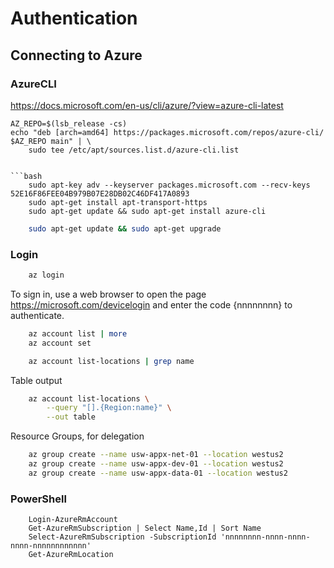 # Authentication

## Connecting to Azure

### AzureCLI

https://docs.microsoft.com/en-us/cli/azure/?view=azure-cli-latest

    AZ_REPO=$(lsb_release -cs)
    echo "deb [arch=amd64] https://packages.microsoft.com/repos/azure-cli/ $AZ_REPO main" | \
        sudo tee /etc/apt/sources.list.d/azure-cli.list
```

```bash
    sudo apt-key adv --keyserver packages.microsoft.com --recv-keys 52E16F86FEE04B979B07E28DB02C46DF417A0893
    sudo apt-get install apt-transport-https
    sudo apt-get update && sudo apt-get install azure-cli
```

```bash
    sudo apt-get update && sudo apt-get upgrade
```

### Login

```bash
    az login
```

To sign in, use a web browser to open the page https://microsoft.com/devicelogin and enter the code {nnnnnnnn} to authenticate.

```bash
    az account list | more
    az account set
```

```bash
    az account list-locations | grep name
```

Table output

```bash
    az account list-locations \
        --query "[].{Region:name}" \
        --out table
```

Resource Groups, for delegation

```bash
    az group create --name usw-appx-net-01 --location westus2
    az group create --name usw-appx-dev-01 --location westus2
    az group create --name usw-appx-data-01 --location westus2
```

### PowerShell

```posh
    Login-AzureRmAccount
    Get-AzureRmSubscription | Select Name,Id | Sort Name
    Select-AzureRmSubscription -SubscriptionId 'nnnnnnnn-nnnn-nnnn-nnnn-nnnnnnnnnnnn'
    Get-AzureRmLocation
```